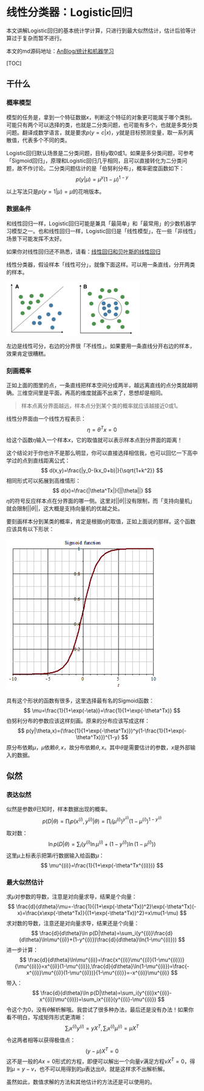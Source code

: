 # 线性分类器：Logistic回归

本文讲解Logistic回归的基本统计学计算，只进行到最大似然估计，估计后验等计算过于复杂而暂不进行。

本文的md源码地址：[AnBlog/统计和机器学习](https://github.com/Anarion-zuo/AnBlogs/blob/master/统计和机器学习/Logistic-Easy.md)

[TOC]

## 干什么

### 概率模型

模型的任务是，拿到一个特征数据$x$，判断这个特征的对象更可能属于哪个类别。可能只有两个可以选择的类，也就是二分类问题，也可能有多个，也就是多类分类问题。翻译成数学语言，就是要求$p(y=c|x)$，$y$就是目标预测变量，取一系列离散值，代表多个不同的类。

Logistic回归默认场景是二分类问题，目标$y$取0或1。如果是多分类问题，可参考「Sigmoid回归」，原理和Logistic回归几乎相同，且可以直接转化为二分类问题，故不作讨论。二分类问题估计的是「伯努利分布」，概率密度函数如下：
$$
p(y|\mu)=\mu^y(1-\mu)^{1-y}
$$

以上写法只是$p(y=1|\mu)=\mu$的花哨版本。



### 数据条件

和线性回归一样，Logistic回归可能是兼具「最简单」和「最常用」的少数机器学习模型之一。也和线性回归一样，Logistic回归是「线性模型」，在一些「非线性」场景下可能发挥不太好。

如果你对线性回归还不熟悉，请看：[线性回归和贝叶斯的线性回归]()

线性分类器，假设样本「线性可分」，就像下面这样。可以用一条直线，分开两类的样本。

![线性可分](asset/Logistic-Easy/BD584B81-3CD2-4EE7-9E0D-C80715A53A41.png)

左边是线性可分，右边的分界很「不线性」。如果要用一条直线分开右边的样本，效果肯定很糟糕。

### 刻画概率

正如上面的图里的点，一条直线把样本空间分成两半，越远离直线的点分类就越明确。三维空间里是平面，再高的维度就画不出来了，思想却是相同。

> 样本点离分界面越远，样本点分到某个类的概率就应该越接近0或1。

线性分界面由一个线性方程表示：
$$
\eta=\theta^Tx=0
$$
给这个函数$\eta$输入一个样本$x$，它的取值就可以表示样本点到分界面的距离！

这个结论对于你也许不是那么明显，你可以直接选择相信我，也可以回忆一下高中学过的点到直线距离公式：
$$
d(x,y)=\frac{|y_0-(kx_0+b)|}{\sqrt{1+k^2}}
$$
相同形式可以拓展到高维情形：
$$
d(x)=\frac{|\theta^Tx|}{||\theta||}
$$
$\eta$的符号反应样本点在分界面的哪一侧。这里对$||\theta||$没有限制，而「支持向量机」就会限制$||\theta||$，这大概是支持向量机的优越之处。

要刻画样本分到某类的概率，肯定是根据$\eta$的取值，正如上面说的那样。这个函数应该具有以下形状：

![Sigmoid](asset/Logistic-Easy/Sigmoid_function_01-20200614225010291.png)

具有这个形状的函数有很多，这里选择最有名的Sigmoid函数：
$$
\mu=\frac{1}{1+\exp(-\eta)}=\frac{1}{1+\exp(-\theta^Tx)}
$$
伯努利分布的参数应该这样刻画。原来的分布应该写成这样：
$$
p(y|\theta,x)=(\frac{1}{1+\exp(-\theta^Tx)})^y(1-\frac{1}{1+\exp(-\theta^Tx)})^{1-y}
$$
原分布依赖$\mu$，$\mu$依赖$\theta,x$，故分布依赖$\theta,x$。其中$\theta$是需要估计的参数，$x$是外部输入的数据。

## 似然

### 表达似然

似然是参数$\theta$已知时，样本数据出现的概率。
$$
p(D|\theta)=\prod_ip(x^{(i)},y^{(i)}|\theta)=\prod_i(\mu^{(i)})^{y^{(i)}}(1-\mu^{(i)})^{1-y^{(i)}}
$$
取对数：
$$
\ln p(D|\theta)=\sum_i(y^{(i)}\ln \mu^{(i)}+(1-y^{(i)})\ln(1-\mu^{(i)}))
$$
这里$\mu$上标表示把第$i$行数据输入给函数$\mu$：
$$
\mu^{(i)}=\frac{1}{1+\exp(-\theta^Tx^{(i)})}
$$


### 最大似然估计

求$\mu$对参数的导数，注意是对向量求导，结果是个向量：
$$
\frac{d}{d\theta}\mu=-\frac{1}{(1+\exp(-\theta^Tx))^2}\exp(-\theta^Tx)(-x)=\frac{x\exp(-\theta^Tx)}{(1+\exp(-\theta^Tx))^2}=x\mu(1-\mu)
$$
求对数的导数，注意还是对向量求导，结果还是个向量：
$$
\frac{d}{d\theta}\ln p(D|\theta)=\sum_i(y^{(i)}\frac{d}{d\theta}\ln\mu^{(i)}+(1-y^{(i)})\frac{d}{d\theta}\ln(1-\mu^{(i)}))
$$
进一步计算：
$$
\frac{d}{d\theta}\ln\mu^{(i)}=\frac{x^{(i)}\mu^{(i)}(1-\mu^{(i)})}{\mu^{(i)}}=x^{(i)}(1-\mu^{(i)}),\frac{d}{d\theta}\ln(1-\mu^{(i)})=\frac{-x^{(i)}\mu^{(i)}(1-\mu^{(i)})}{1-\mu^{(i)}}=-x^{(i)}\mu^{(i)}
$$
带入：
$$
\frac{d}{d\theta}\ln p(D|\theta)=\sum_i(y^{(i)}x^{(i)}-x^{(i)}\mu^{(i)})=\sum_ix^{(i)}(y^{(i)}-\mu^{(i)})
$$
令这个为0，没有$\theta$解析解哦。我尝试了很多种办法，最后还是没有办法！如果你看不明白，写成矩阵形式更清晰：
$$
\sum_ix^{(i)}y^{(i)}=yX^T,\sum_ix^{(i)}\mu^{(i)}=\mu X^T
$$
令这两者相等以获得极值点：
$$
(y-\mu)X^T=0
$$
这不是一般的$Ax=0$形式的方程，即便可以解出一个向量$v$满足方程$vX^T=0$，得到$\mu=y-v$，也不可以用得到的$\mu$表达出$\theta$。就是这样求不出解析解。

虽然如此，数值求解的方法和其他估计的方法还是可以使用的。

